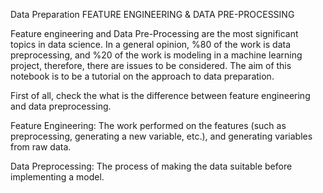 Data Preparation 
FEATURE ENGINEERING & DATA PRE-PROCESSING

Feature engineering and Data Pre-Processing are the most significant topics in data science. In a general opinion, %80 of the work is data preprocessing, and %20 of the work is modeling in a machine learning project, therefore, there are issues to be considered. The aim of this notebook is to be a tutorial on the approach to data preparation.

First of all, check the what is the difference between feature engineering and data preprocessing.

Feature Engineering: The work performed on the features (such as preprocessing, generating a new variable, etc.), and generating variables from raw data.

Data Preprocessing: The process of making the data suitable before implementing a model.



